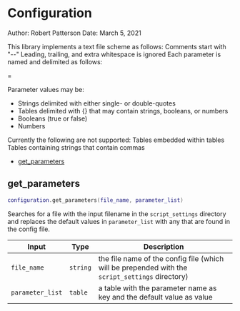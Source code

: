 # Configuration

Author: Robert Patterson
Date: March 5, 2021

This library implements a text file scheme as follows:
Comments start with "--"
Leading, trailing, and extra whitespace is ignored
Each parameter is named and delimited as follows:

<parameter-name> = <parameter-value>

Parameter values may be:

- Strings delimited with either single- or double-quotes
- Tables delimited with {} that may contain strings, booleans, or numbers
- Booleans (true or false)
- Numbers

Currently the following are not supported:
    Tables embedded within tables
    Tables containing strings that contain commas

- [get_parameters](#get_parameters)

## get_parameters

```lua
configuration.get_parameters(file_name, parameter_list)
```

Searches for a file with the input filename in the `script_settings` directory and replaces the default values in `parameter_list` with any that are found in the config file.

| Input | Type | Description |
| --- | --- | --- |
| `file_name` | `string` | the file name of the config file (which will be prepended with the `script_settings` directory) |
| `parameter_list` | `table` | a table with the parameter name as key and the default value as value |